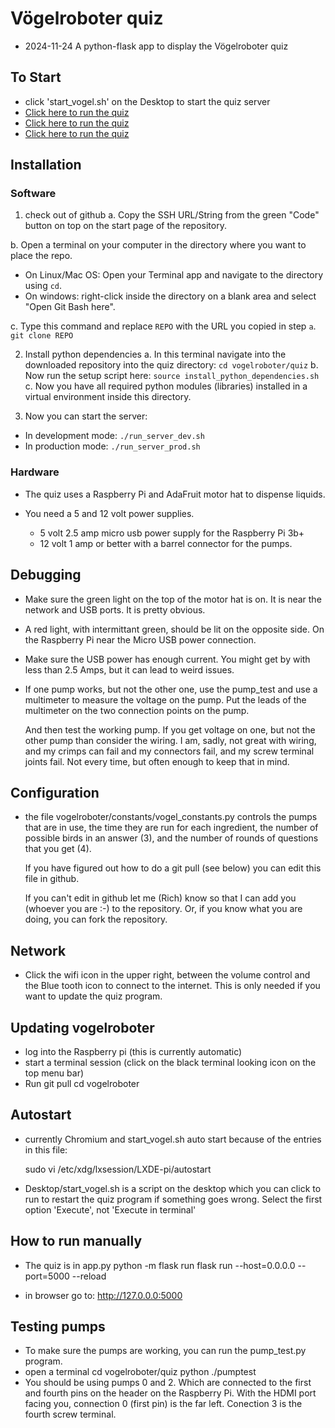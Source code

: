 # Vögelroboter quiz 

- 2024-11-24 A python-flask app to display the Vögelroboter quiz

## To Start

- click 'start_vogel.sh' on the Desktop to start the quiz server
- <a href="http://127.0.0.1:5001">Click here to run the quiz</a>
- <a href="http://127.0.0.1:5001">Click here to run the quiz</a>
- [Click here to run the quiz](http://127.0.0.1:5000)

## Installation

### Software
1. check out of github
a. Copy the SSH URL/String from the green "Code" button on top on the start page of the repository.

b. Open a terminal on your computer in the directory where you want to place the repo.
* On Linux/Mac OS: Open your Terminal app and navigate to the directory using `cd`.
* On windows: right-click inside the directory on a blank area and select "Open Git Bash here".

c. Type this command and replace `REPO` with the URL you copied in step `a`.
`git clone REPO`

2. Install python dependencies
a. In this terminal navigate into the downloaded repository into the quiz directory:
`cd vogelroboter/quiz`
b. Now run the setup script here:
`source install_python_dependencies.sh`
c. Now you have all required python modules (libraries) installed in a virtual environment inside this directory.

3. Now you can start the server:
* In development mode: `./run_server_dev.sh`
* In production mode: `./run_server_prod.sh`

### Hardware
- The quiz uses a Raspberry Pi and AdaFruit motor hat to dispense liquids.

- You need a 5 and 12 volt power supplies.
  - 5 volt 2.5 amp micro usb power supply for the Raspberry Pi 3b+
  - 12 volt 1 amp or better with a barrel connector for the pumps.
 
## Debugging

- Make sure the green light on the top of the motor hat is on. It is 
  near the network and USB ports. It is pretty obvious.

- A red light, with intermittant green, should be lit on the opposite
  side. On the Raspberry Pi near the Micro USB power connection.

- Make sure the USB power has enough current. You might get by with less
  than 2.5 Amps, but it can lead to weird issues.

- If one pump works, but not the other one, use the pump_test and use
  a multimeter to measure the voltage on the pump. Put the leads of the
  multimeter on the two connection points on the pump.

  And then test the working pump. If you get voltage on one, but not the
  other pump than consider the wiring. I am, sadly, not great with wiring, 
  and my crimps can fail and my connectors fail, and my screw terminal 
  joints fail. Not every time, but often enough to keep that in mind.


## Configuration

   - the file vogelroboter/constants/vogel_constants.py controls the
     pumps that are in use, the time they are run for each ingredient,
     the number of possible birds in an answer (3), and the number of 
     rounds of questions that you get (4). 

     If you have figured out how to do a git pull (see below) you can
     edit this file in github.

     If you can't edit in github let me (Rich) know so that I can add
     you (whoever you are :-) to the repository. Or, if you know what
     you are doing, you can fork the repository.

## Network

   - Click the wifi icon in the upper right, between the volume control and 
     the Blue tooth icon to connect to the internet. This is only needed
     if you want to update the quiz program.

## Updating vogelroboter

   - log into the Raspberry pi (this is currently automatic)
   - start a terminal session (click on the black terminal looking icon 
     on the top menu bar)
   - Run git pull
     cd vogelroboter

## Autostart

   - currently Chromium and start_vogel.sh auto start because of the 
     entries in this file:

     sudo vi /etc/xdg/lxsession/LXDE-pi/autostart  

   - Desktop/start_vogel.sh is a script on the desktop which you can
     click to run to restart the quiz program if something goes wrong.
     Select the first option 'Execute', not 'Execute in terminal'


## How to run manually

- The quiz is in app.py
   python -m flask run
   flask run --host=0.0.0.0 --port=5000 --reload

- in browser go to: http://127.0.0.0:5000

## Testing pumps

   - To make sure the pumps are working, you can run the pump_test.py
     program.
   - open a terminal
     cd vogelroboter/quiz
     python ./pumptest <pump number> <time in seconds>
   - You should be using pumps 0 and 2. Which are connected to the first
     and fourth pins on the header on the Raspberry Pi. With the HDMI port
     facing you, connection 0 (first pin) is the far left. Conection 3 is 
     the fourth screw terminal. 
